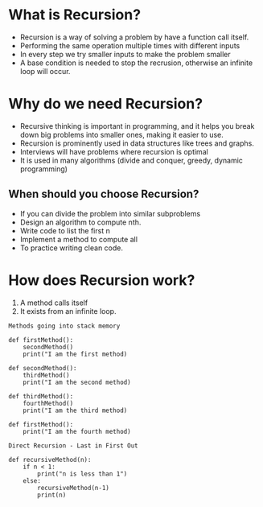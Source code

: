 # What is Recursion?
* Recursion is a way of solving a problem by have a function call itself.
* Performing the same operation multiple times with different inputs
* In every step we try smaller inputs to make the problem smaller
* A base condition is needed to stop the recrusion, otherwise an infinite loop will occur.

# Why do we need Recursion?
* Recursive thinking is important in programming, and it helps you break down big problems into smaller ones, making it easier to use.
* Recursion is prominently used in data structures like trees and graphs.
* Interviews will have problems where recursion is optimal
* It is used in many algorithms (divide and conquer, greedy, dynamic programming)

## When should you choose Recursion?
* If you can divide the problem into similar subproblems
* Design an algorithm to compute nth.
* Write code to list the first n
* Implement a method to compute all
* To practice writing clean code.

# How does Recursion work?
1. A method calls itself
2. It exists from an infinite loop.

```
Methods going into stack memory

def firstMethod():
    secondMethod()
    print("I am the first method)

def secondMethod():
    thirdMethod()
    print("I am the second method)

def thirdMethod():
    fourthMethod()
    print("I am the third method)

def firstMethod():
    print("I am the fourth method)
```

```
Direct Recursion - Last in First Out

def recursiveMethod(n):
    if n < 1:
        print("n is less than 1")
    else:
        recursiveMethod(n-1)
        print(n)
```